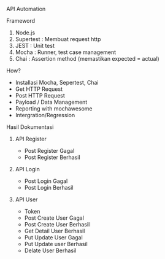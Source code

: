 API Automation

Frameword
1. Node.js
2. Supertest : Membuat request http
3. JEST : Unit test
4. Mocha : Runner, test case management
5. Chai : Assertion method (memastikan expected = actual)

How?
- Installasi Mocha, Sepertest, Chai
- Get HTTP Request
- Post HTTP Request
- Payload / Data Management
- Reporting with mochawesome
- Intergration/Regression

Hasil Dokumentasi 
1. API Register
    - Post Register Gagal
    - Post Register Berhasil


2. API Login
    - Post Login Gagal
    - Post Login Berhasil

3. API User
    - Token
    - Post Create User Gagal
    - Post Create User Berhasil
    - Get Detail User Berhasil
    - Put Update User Gagal
    - Put Update user Berhasil
    - Delate User Berhasil